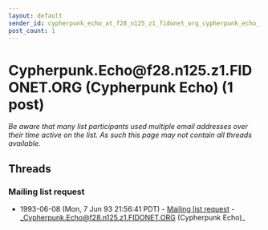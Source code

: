 ```yaml
---
layout: default
sender_id: cypherpunk_echo_at_f28_n125_z1_fidonet_org_cypherpunk_echo_
post_count: 1
---
```


# Cypherpunk.Echo<span>@</span>f28.n125.z1.FIDONET.ORG (Cypherpunk Echo) (1 post)

_Be aware that many list participants used multiple email addresses over their time active on the list. As such this page may not contain all threads available._

## Threads

### Mailing list request
+ 1993-06-08 (Mon, 7 Jun 93 21:56:41 PDT) - [Mailing list request](/archive/1993/06/110d753303c7486ff306e44d922fbb936012b7c1dc8f1989b40e3ea6241c9609) - _Cypherpunk.Echo@f28.n125.z1.FIDONET.ORG (Cypherpunk Echo)_

